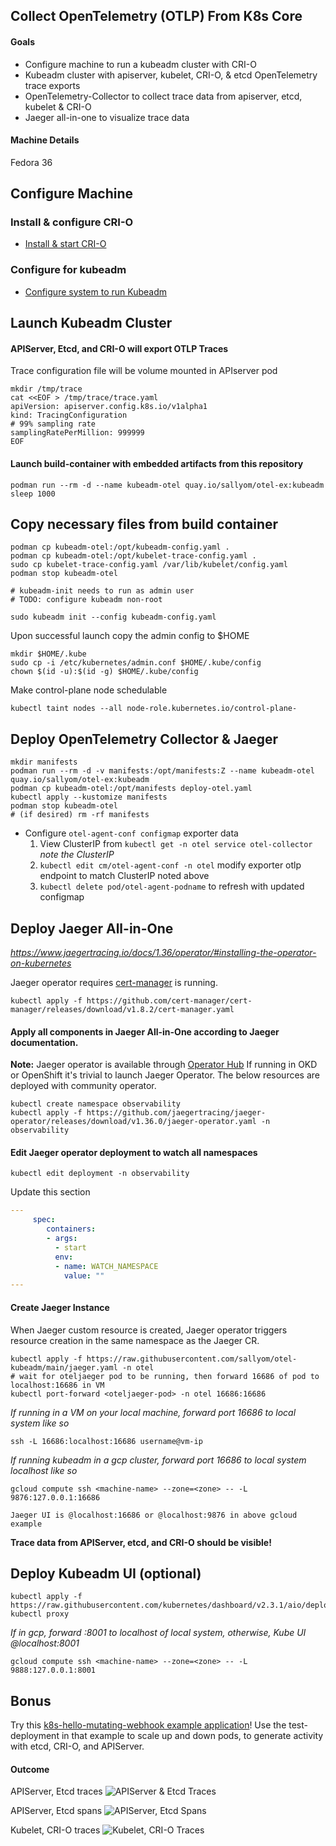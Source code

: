 ## Collect OpenTelemetry (OTLP) From K8s Core

#### Goals

* Configure machine to run a kubeadm cluster with CRI-O
* Kubeadm cluster with apiserver, kubelet, CRI-O, & etcd OpenTelemetry trace exports
* OpenTelemetry-Collector to collect trace data from apiserver, etcd, kubelet & CRI-O
* Jaeger all-in-one to visualize trace data

#### Machine Details

Fedora 36

## Configure Machine

### Install & configure CRI-O
* [Install & start CRI-O](https://github.com/sallyom/otel-k8s-microshift/blob/main/crio-fedora36.md)

### Configure for kubeadm
* [Configure system to run Kubeadm](https://github.com/sallyom/otel-kubeadm/blob/main/kubeadm-setup.md)


## Launch Kubeadm Cluster

#### APIServer, Etcd, and CRI-O will export OTLP Traces

Trace configuration file will be volume mounted in APIserver pod

```shell
mkdir /tmp/trace
cat <<EOF > /tmp/trace/trace.yaml
apiVersion: apiserver.config.k8s.io/v1alpha1
kind: TracingConfiguration
# 99% sampling rate
samplingRatePerMillion: 999999
EOF
```

#### Launch build-container with embedded artifacts from this repository

```shell
podman run --rm -d --name kubeadm-otel quay.io/sallyom/otel-ex:kubeadm sleep 1000
```

## Copy necessary files from build container
```shell
podman cp kubeadm-otel:/opt/kubeadm-config.yaml .
podman cp kubeadm-otel:/opt/kubelet-trace-config.yaml .
sudo cp kubelet-trace-config.yaml /var/lib/kubelet/config.yaml
podman stop kubeadm-otel

# kubeadm-init needs to run as admin user
# TODO: configure kubeadm non-root

sudo kubeadm init --config kubeadm-config.yaml
```

Upon successful launch copy the admin config to $HOME

```shell
mkdir $HOME/.kube
sudo cp -i /etc/kubernetes/admin.conf $HOME/.kube/config
chown $(id -u):$(id -g) $HOME/.kube/config
```

Make control-plane node schedulable

```shell
kubectl taint nodes --all node-role.kubernetes.io/control-plane-
```

## Deploy OpenTelemetry Collector & Jaeger 

```shell
mkdir manifests
podman run --rm -d -v manifests:/opt/manifests:Z --name kubeadm-otel quay.io/sallyom/otel-ex:kubeadm
podman cp kubeadm-otel:/opt/manifests deploy-otel.yaml
kubectl apply --kustomize manifests
podman stop kubeadm-otel
# (if desired) rm -rf manifests
```

* Configure `otel-agent-conf configmap` exporter data
    1. View ClusterIP from `kubectl get -n otel service otel-collector` _note the ClusterIP_
    2. `kubectl edit cm/otel-agent-conf -n otel` modify exporter otlp endpoint to match ClusterIP noted above
    3. `kubectl delete pod/otel-agent-podname` to refresh with updated configmap

## Deploy Jaeger All-in-One

*https://www.jaegertracing.io/docs/1.36/operator/#installing-the-operator-on-kubernetes*

Jaeger operator requires [cert-manager](https://cert-manager.io/docs/installation/kubectl/#installing-with-regular-manifests) is running.

```shell
kubectl apply -f https://github.com/cert-manager/cert-manager/releases/download/v1.8.2/cert-manager.yaml
```

#### Apply all components in Jaeger All-in-One according to Jaeger documentation.

**Note:** Jaeger operator is available through [Operator Hub](https://operatorhub.io/)
If running in OKD or OpenShift it's trivial to launch Jaeger Operator. The below resources are
deployed with community operator.

```shell
kubectl create namespace observability
kubectl apply -f https://github.com/jaegertracing/jaeger-operator/releases/download/v1.36.0/jaeger-operator.yaml -n observability
```

#### Edit Jaeger operator deployment to watch all namespaces

```shell
kubectl edit deployment -n observability
```

Update this section

```yaml
---
     spec:
        containers:
        - args:
          - start
          env:
          - name: WATCH_NAMESPACE
            value: ""
---
```

#### Create Jaeger Instance

When Jaeger custom resource is created, Jaeger operator triggers resource creation 
in the same namespace as the Jaeger CR.

```shell
kubectl apply -f https://raw.githubusercontent.com/sallyom/otel-kubeadm/main/jaeger.yaml -n otel
# wait for oteljaeger pod to be running, then forward 16686 of pod to localhost:16686 in VM
kubectl port-forward <oteljaeger-pod> -n otel 16686:16686
```

*If running in a VM on your local machine, forward port 16686 to local system like so*

```shell
ssh -L 16686:localhost:16686 username@vm-ip
```

*If running kubeadm in a gcp cluster, forward port 16686 to local system localhost like so*

```shell
gcloud compute ssh <machine-name> --zone=<zone> -- -L 9876:127.0.0.1:16686
```

`Jaeger UI is @localhost:16686 or @localhost:9876 in above gcloud example`      

**Trace data from APIServer, etcd, and CRI-O should be visible!**

## Deploy Kubeadm UI (optional)

```shell
kubectl apply -f https://raw.githubusercontent.com/kubernetes/dashboard/v2.3.1/aio/deploy/recommended.yaml
kubectl proxy

```

*If in gcp, forward :8001 to localhost of local system, otherwise, Kube UI @localhost:8001*

```shell
gcloud compute ssh <machine-name> --zone=<zone> -- -L 9888:127.0.0.1:8001
```

## Bonus
Try this [k8s-hello-mutating-webhook example application](https://github.com/sallyom/k8s-hello-mutating-webhook)!
Use the test-deployment in that example to scale up and down pods, to generate activity with
etcd, CRI-O, and APIServer.

#### Outcome

APIServer, Etcd traces
![APIServer & Etcd Traces](images/apiserver-etcd-trace-overview.png)

APIServer, Etcd spans
![APIServer, Etcd Spans](images/apiserver-etcd-trace.png)

Kubelet, CRI-O traces
![Kubelet, CRI-O Traces](images/kubelet-cri-o-trace-overview.png)


